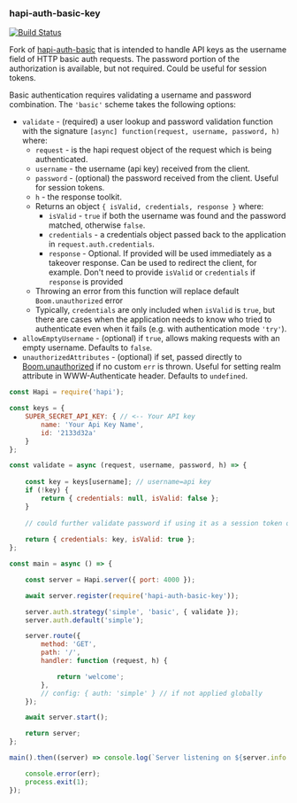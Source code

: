 ### hapi-auth-basic-key

[![Build Status](https://secure.travis-ci.org/kfitzgerald/hapi-auth-basic-key.svg)](http://travis-ci.org/kfitzgerald/hapi-auth-basic-key)

Fork of [hapi-auth-basic](http://github.com/hapijs/hapi-auth-basic) that is intended to handle API keys as the 
username field of HTTP basic auth requests. The password portion of the authorization is available, but not required. Could be useful for session tokens.

Basic authentication requires validating a username and password combination. The `'basic'` scheme takes the following options:

- `validate` - (required) a user lookup and password validation function with the signature `[async] function(request, username, password, h)` where:
    - `request` - is the hapi request object of the request which is being authenticated.
    - `username` - the username (api key) received from the client.
    - `password` - (optional) the password received from the client. Useful for session tokens.
    - `h` - the response toolkit.
    - Returns an object `{ isValid, credentials, response }` where:
        - `isValid` - `true` if both the username was found and the password matched, otherwise `false`.
        - `credentials` - a credentials object passed back to the application in `request.auth.credentials`.
        - `response` - Optional. If provided will be used immediately as a takeover response. Can be used to redirect the client, for example. Don't need to provide `isValid` or `credentials` if `response` is provided
    - Throwing an error from this function will replace default `Boom.unauthorized` error
    - Typically, `credentials` are only included when `isValid` is `true`, but there are cases when the application needs to know who tried to authenticate even when it fails (e.g. with authentication mode `'try'`).
- `allowEmptyUsername` - (optional) if `true`, allows making requests with an empty username. Defaults to `false`.
- `unauthorizedAttributes` - (optional) if set, passed directly to [Boom.unauthorized](https://github.com/hapijs/boom#boomunauthorizedmessage-scheme-attributes) if no custom `err` is thrown. Useful for setting realm attribute in WWW-Authenticate header. Defaults to `undefined`.

```javascript
const Hapi = require('hapi');

const keys = {
    SUPER_SECRET_API_KEY: { // <-- Your API key
        name: 'Your Api Key Name',
        id: '2133d32a'
    }
};

const validate = async (request, username, password, h) => {
    
    const key = keys[username]; // username=api key
    if (!key) {
        return { credentials: null, isValid: false };
    } 
    
    // could further validate password if using it as a session token or something
    
    return { credentials: key, isValid: true };
};

const main = async () => {

    const server = Hapi.server({ port: 4000 });

    await server.register(require('hapi-auth-basic-key'));

    server.auth.strategy('simple', 'basic', { validate });
    server.auth.default('simple');

    server.route({
        method: 'GET',
        path: '/',
        handler: function (request, h) {

            return 'welcome';
        },
        // config: { auth: 'simple' } // if not applied globally
    });

    await server.start();

    return server;
};

main().then((server) => console.log(`Server listening on ${server.info.uri}`)).catch((err) => {

    console.error(err);
    process.exit(1);
});
```
